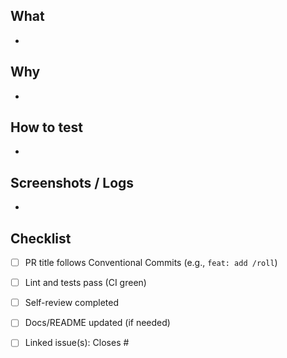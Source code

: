 ## What
-

## Why
-

## How to test
-

## Screenshots / Logs
-

## Checklist
- [ ] PR title follows Conventional Commits (e.g., `feat: add /roll`)
- [ ] Lint and tests pass (CI green)
- [ ] Self-review completed
- [ ] Docs/README updated (if needed)
- [ ] Linked issue(s): Closes #

